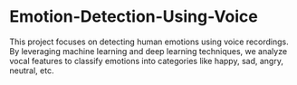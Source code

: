 # Emotion-Detection-Using-Voice
This project focuses on detecting human emotions using voice recordings. By leveraging machine learning and deep learning techniques, we analyze vocal features to classify emotions into categories like happy, sad, angry, neutral, etc.

